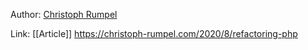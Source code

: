Author: [Christoph Rumpel](People/Christoph%20Rumpel.md)

Link: [[Article]] https://christoph-rumpel.com/2020/8/refactoring-php